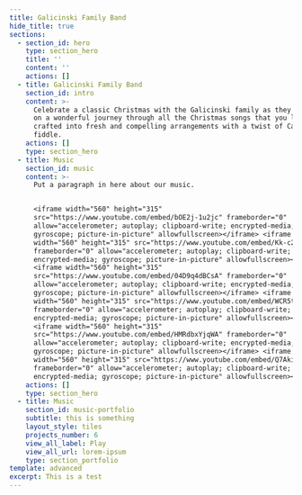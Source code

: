 ```yaml
---
title: Galicinski Family Band
hide_title: true
sections:
  - section_id: hero
    type: section_hero
    title: ''
    content: ''
    actions: []
  - title: Galicinski Family Band
    section_id: intro
    content: >-
      Celebrate a classic Christmas with the Galicinski family as they take you
      on a wonderful journey through all the Christmas songs that you love best,
      crafted into fresh and compelling arrangements with a twist of Cape Breton
      fiddle.
    actions: []
    type: section_hero
  - title: Music
    section_id: music
    content: >-
      Put a paragraph in here about our music.


      <iframe width="560" height="315"
      src="https://www.youtube.com/embed/bOE2j-1u2jc" frameborder="0"
      allow="accelerometer; autoplay; clipboard-write; encrypted-media;
      gyroscope; picture-in-picture" allowfullscreen></iframe> <iframe
      width="560" height="315" src="https://www.youtube.com/embed/Kk-c23H79Ow"
      frameborder="0" allow="accelerometer; autoplay; clipboard-write;
      encrypted-media; gyroscope; picture-in-picture" allowfullscreen></iframe>
      <iframe width="560" height="315"
      src="https://www.youtube.com/embed/04D9q4dBCsA" frameborder="0"
      allow="accelerometer; autoplay; clipboard-write; encrypted-media;
      gyroscope; picture-in-picture" allowfullscreen></iframe> <iframe
      width="560" height="315" src="https://www.youtube.com/embed/WCR5taP-th4"
      frameborder="0" allow="accelerometer; autoplay; clipboard-write;
      encrypted-media; gyroscope; picture-in-picture" allowfullscreen></iframe>
      <iframe width="560" height="315"
      src="https://www.youtube.com/embed/HMRdbxYjqWA" frameborder="0"
      allow="accelerometer; autoplay; clipboard-write; encrypted-media;
      gyroscope; picture-in-picture" allowfullscreen></iframe> <iframe
      width="560" height="315" src="https://www.youtube.com/embed/Q7AkiYO4geA"
      frameborder="0" allow="accelerometer; autoplay; clipboard-write;
      encrypted-media; gyroscope; picture-in-picture" allowfullscreen></iframe>
    actions: []
    type: section_hero
  - title: Music
    section_id: music-portfolio
    subtitle: this is something
    layout_style: tiles
    projects_number: 6
    view_all_label: Play
    view_all_url: lorem-ipsum
    type: section_portfolio
template: advanced
excerpt: This is a test
---
```

